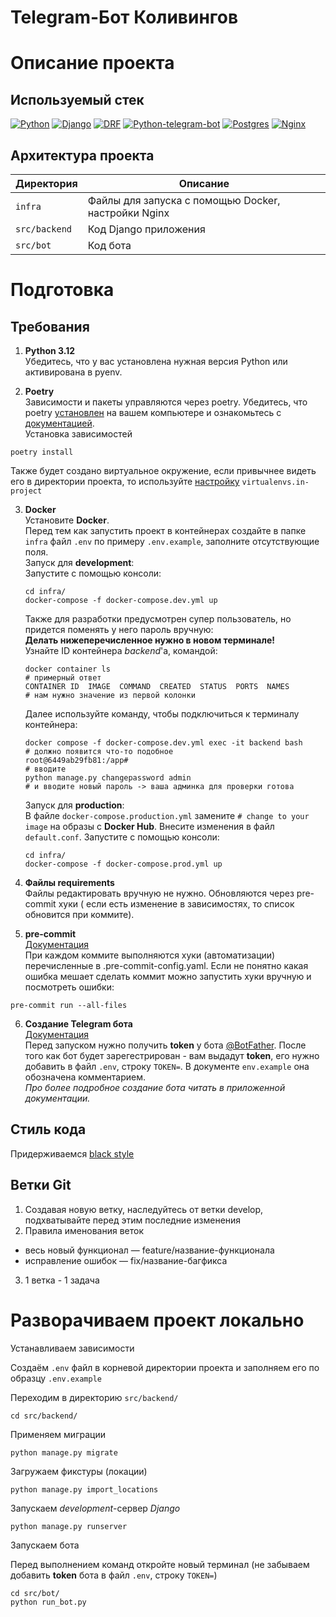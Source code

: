 # Telegram-Бот Коливингов

# Описание проекта

## Используемый стек

[![Python][Python-badge]][Python-url]
[![Django][Django-badge]][Django-url]
[![DRF][DRF-badge]][DRF-url]
[![Python-telegram-bot][Python-telegram-bot-badge]][Python-telegram-bot-url]
[![Postgres][Postgres-badge]][Postgres-url]
[![Nginx][Nginx-badge]][Nginx-url]

## Архитектура проекта

| Директория    | Описание                                                |
|---------------|---------------------------------------------------------|
| `infra`       | Файлы для запуска с помощью Docker, настройки Nginx     |
| `src/backend` | Код Django приложения                                   |
| `src/bot`     | Код бота                                                |

# Подготовка

## Требования

1. **Python 3.12**  
   Убедитесь, что у вас установлена нужная версия Python или активирована в
   pyenv.

2. **Poetry**  
   Зависимости и пакеты управляются через poetry. Убедитесь, что
   poetry [установлен](https://python-poetry.org/docs/#installing-with-the-official-installer)
   на вашем компьютере и ознакомьтесь
   с [документацией](https://python-poetry.org/docs/basic-usage/).  
   Установка зависимостей

```
poetry install
```

Также будет создано виртуальное окружение, если привычнее видеть его в
директории проекта, то
используйте [настройку](https://python-poetry.org/docs/configuration/#adding-or-updating-a-configuration-setting) `virtualenvs.in-project`

3. **Docker**  
   Установите **Docker**.  
   Перед тем как запустить проект в контейнерах создайте в папке `infra`
   файл `.env` по примеру `.env.example`, заполните отсутствующие поля.  
   Запуск для **development**:  
   Запустите с помощью консоли:
   ```shell
   cd infra/
   docker-compose -f docker-compose.dev.yml up
   ```  
   Также для разработки предусмотрен супер пользователь, но придется
   поменять у него пароль вручную:  
   **Делать нижеперечисленное нужно в новом терминале!**  
   Узнайте ID контейнера *backend*'а, командой:
   ```shell
   docker container ls
   # примерный ответ
   СONTAINER ID  IMAGE  COMMAND  CREATED  STATUS  PORTS  NAMES
   # нам нужно значение из первой колонки
   ```
   Далее используйте команду, чтобы подключиться к терминалу контейнера:
   ```shell
   docker compose -f docker-compose.dev.yml exec -it backend bash
   # должно появится что-то подобное
   root@6449ab29fb81:/app#
   # вводите
   python manage.py changepassword admin
   # и вводите новый пароль -> ваша админка для проверки готова
   ```
   Запуск для **production**:  
   В файле `docker-compose.production.yml` замените `# change to your image`
   на образы с **Docker Hub**.
   Внесите изменения в файл `default.conf`.
   Запустите с помощью консоли:
   ```shell
   cd infra/
   docker-compose -f docker-compose.prod.yml up
   ```

4. **Файлы requirements**  
   Файлы редактировать вручную не нужно. Обновляются через pre-commit хуки (
   если есть изменение в зависимостях, то список обновится при коммите).

5. **pre-commit**  
   [Документация](https://pre-commit.com/)  
   При каждом коммите выполняются хуки (автоматизации) перечисленные в
   .pre-commit-config.yaml. Если не понятно какая ошибка мешает сделать коммит
   можно запустить хуки вручную и посмотреть ошибки:

```shell
pre-commit run --all-files
```

6. **Создание Telegram бота**  
   [Документация](https://core.telegram.org/bots/features#botfather)  
   Перед запуском нужно получить **token** у бота
   [@BotFather](https://t.me/BotFather). После того как бот будет
   зарегестрирован - вам выдадут **token**, его нужно добавить в файл `.env`,
   строку `TOKEN=`. В документе `env.example` она обозначена комментарием.  
   *Про более подробное создание бота читать в приложенной документации.*

## Стиль кода

Придерживаемся [black style](https://black.readthedocs.io/en/stable/the_black_code_style/current_style.html)

## Ветки Git

1. Создавая новую ветку, наследуйтесь от ветки develop, подхватывайте перед
   этим последние изменения
2. Правила именования веток

- весь новый функционал — feature/название-функционала
- исправление ошибок — fix/название-багфикса

3. 1 ветка - 1 задача

# Разворачиваем проект локально

Устанавливаем зависимости

Создаём `.env` файл в корневой директории проекта и заполняем его по
образцу `.env.example`

Переходим в директорию `src/backend/`

```shell
cd src/backend/
```

Применяем миграции

```shell
python manage.py migrate
```

Загружаем фикстуры (локации)

```shell
python manage.py import_locations
```

Запускаем *development*-сервер *Django*

```shell
python manage.py runserver
```

Запускаем бота

Перед выполнением команд откройте новый терминал
(не забываем добавить **token** бота в файл `.env`, строку `TOKEN=`)

```shell
cd src/bot/
python run_bot.py
```

<!-- MARKDOWN LINKS & BADGES -->

[Python-url]: https://www.python.org/

[Python-badge]: https://img.shields.io/badge/Python-376f9f?style=for-the-badge&logo=python&logoColor=white

[Django-url]: https://github.com/django/django

[Django-badge]: https://img.shields.io/badge/Django-0c4b33?style=for-the-badge&logo=django&logoColor=white

[DRF-url]: https://github.com/encode/django-rest-framework

[DRF-badge]: https://img.shields.io/badge/DRF-a30000?style=for-the-badge

[Python-telegram-bot-url]: https://github.com/python-telegram-bot/python-telegram-bot

[Python-telegram-bot-badge]: https://img.shields.io/badge/python--telegram--bot-4b8bbe?style=for-the-badge

[Postgres-url]: https://www.postgresql.org/

[Postgres-badge]: https://img.shields.io/badge/postgres-306189?style=for-the-badge&logo=postgresql&logoColor=white

[Nginx-url]: https://nginx.org

[Nginx-badge]: https://img.shields.io/badge/nginx-009900?style=for-the-badge&logo=nginx&logoColor=white
